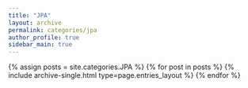 ```yaml
---
title: "JPA"
layout: archive
permalink: categories/jpa
author_profile: true
sidebar_main: true
---
```


{% assign posts = site.categories.JPA %}
{% for post in posts %} {% include archive-single.html type=page.entries_layout %} {% endfor %}
